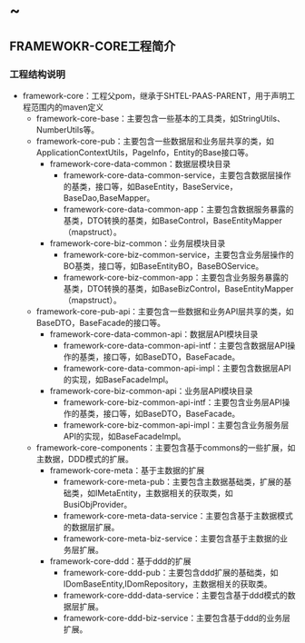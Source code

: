 
# ~
## FRAMEWOKR-CORE工程简介

### 工程结构说明

* framework-core：工程父pom，继承于SHTEL-PAAS-PARENT，用于声明工程范围内的maven定义
  * framework-core-base：主要包含一些基本的工具类，如StringUtils、NumberUtils等。
  * framework-core-pub：主要包含一些数据层和业务层共享的类，如ApplicationContextUtils，PageInfo，Entity的Base接口等。
    - framework-core-data-common：数据层模块目录
      - framework-core-data-common-service，主要包含数据层操作的基类，接口等，如BaseEntity，BaseService，BaseDao,BaseMapper。
      - framework-core-data-common-app：主要包含数据服务暴露的基类，DTO转换的基类，如BaseControl，BaseEntityMapper（mapstruct）。
    - framework-core-biz-common：业务层模块目录
      - framework-core-biz-common-service，主要包含业务层操作的BO基类，接口等，如BaseEntityBO，BaseBOService。
      - framework-core-biz-common-app：主要包含业务服务暴露的基类，DTO转换的基类，如BaseBizControl，BaseEntityMapper（mapstruct）。
  * framework-core-pub-api：主要包含一些数据和业务API层共享的类，如BaseDTO，BaseFacade的接口等。
    - framework-core-data-common-api：数据层API模块目录
      - framework-core-data-common-api-intf：主要包含数据层API操作的基类，接口等，如BaseDTO，BaseFacade。
      - framework-core-data-common-api-impl：主要包含数据层API的实现，如BaseFacadeImpl。
    - framework-core-biz-common-api：业务层API模块目录
      - framework-core-biz-common-api-intf：主要包含业务层API操作的基类，接口等，如BaseDTO，BaseFacade。
      - framework-core-biz-common-api-impl：主要包含业务服务层API的实现，如BaseFacadeImpl。
  * framework-core-components：主要包含基于commons的一些扩展，如主数据，DDD模式的扩展。
    - framework-core-meta：基于主数据的扩展
      - framework-core-meta-pub：主要包含主数据基础类，扩展的基础类，如IMetaEntity，主数据相关的获取类，如BusiObjProvider。
      - framework-core-meta-data-service：主要包含基于主数据模式的数据层扩展。
      - framework-core-meta-biz-service：主要包含基于主数据的业务层扩展。
    - framework-core-ddd：基于ddd的扩展
      - framework-core-ddd-pub：主要包含ddd扩展的基础类，如IDomBaseEntity,IDomRepository，主数据相关的获取类。
      - framework-core-ddd-data-service：主要包含基于ddd模式的数据层扩展。
      - framework-core-ddd-biz-service：主要包含基于ddd的业务层扩展。




